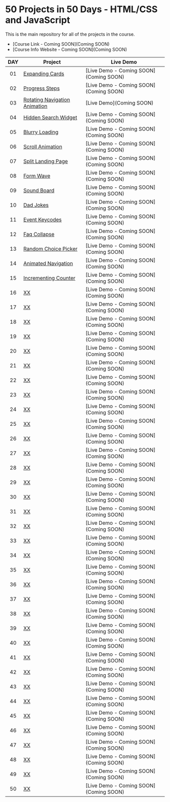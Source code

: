 # 50 Projects in 50 Days - HTML/CSS and JavaScript

This is the main repository for all of the projects in the course.

-   [Course Link - Coming SOON](Coming SOON)
-   [Course Info Website - Coming SOON](Coming SOON)

|  DAY  | Project                                                                                                                     | Live Demo                                                                         |
| :-: | --------------------------------------------------------------------------------------------------------------------------- | --------------------------------------------------------------------------------- |
| 01  | [Expanding Cards](https://github.com/JMBoulos12/HTML-CSS-JAVASCRIPT/tree/main/50projects50days/expanding-cards)                             | [Live Demo - Coming SOON](Coming SOON)               |
| 02  | [Progress Steps](https://github.com/JMBoulos12/HTML-CSS-JAVASCRIPT/tree/main/50projects50days/progress-steps)                               | [Live Demo - Coming SOON](Coming SOON)                |
| 03  | [Rotating Navigation Animation](https://github.com/JMBoulos12/HTML-CSS-JAVASCRIPT/tree/main/50projects50days/rotating-nav-animation)                       | [Live Demo](Coming SOON) |
| 04  | [Hidden Search Widget](https://github.com/JMBoulos12/HTML-CSS-JAVASCRIPT/tree/main/50projects50days/hidden-search)                          | [Live Demo - Coming SOON](Coming SOON)          |
| 05  | [Blurry Loading](https://github.com/JMBoulos12/HTML-CSS-JAVASCRIPT/tree/main/50projects50days/blurry-loading)                               | [Live Demo - Coming SOON](Coming SOON)                |
| 06  | [Scroll Animation](https://github.com/JMBoulos12/HTML-CSS-JAVASCRIPT/tree/main/50projects50days/scroll-animation)                               | [Live Demo - Coming SOON](Coming SOON)                |
| 07  | [Split Landing Page](https://github.com/JMBoulos12/HTML-CSS-JAVASCRIPT/tree/main/50projects50days/split-landing-page)                               | [Live Demo - Coming SOON](Coming SOON)                |
| 08  | [Form Wave](https://github.com/JMBoulos12/HTML-CSS-JAVASCRIPT/tree/main/50projects50days/Form-Wave)                               | [Live Demo - Coming SOON](Coming SOON)                |
| 09  | [Sound Board](https://github.com/JMBoulos12/HTML-CSS-JAVASCRIPT/tree/main/50projects50days/sound-board)                               | [Live Demo - Coming SOON](Coming SOON)                |
| 10  | [Dad Jokes](https://github.com/JMBoulos12/HTML-CSS-JAVASCRIPT/tree/main/50projects50days/dad-jokes)                               | [Live Demo - Coming SOON](Coming SOON)                |
| 11  | [Event Keycodes](https://github.com/JMBoulos12/HTML-CSS-JAVASCRIPT/tree/main/50projects50days/event-keycodes)                               | [Live Demo - Coming SOON](Coming SOON)                |
| 12  | [Faq Collapse](https://github.com/JMBoulos12/HTML-CSS-JAVASCRIPT/tree/main/50projects50days/faq-collapse)                               | [Live Demo - Coming SOON](Coming SOON)                |
| 13  | [Random Choice Picker](https://github.com/JMBoulos12/HTML-CSS-JAVASCRIPT/tree/main/50projects50days/random-choice-picker)                               | [Live Demo - Coming SOON](Coming SOON)                |
| 14  | [Animated Navigation](https://github.com/JMBoulos12/HTML-CSS-JAVASCRIPT/tree/main/50projects50days/animated-navigation)                               | [Live Demo - Coming SOON](Coming SOON)                |
| 15  | [Incrementing Counter](https://github.com/JMBoulos12/HTML-CSS-JAVASCRIPT/tree/main/50projects50days/incrementing-counter)                               | [Live Demo - Coming SOON](Coming SOON)                |
| 16  | [XX]()                               | [Live Demo - Coming SOON](Coming SOON)                |
| 17  | [XX]()                               | [Live Demo - Coming SOON](Coming SOON)                |
| 18  | [XX]()                               | [Live Demo - Coming SOON](Coming SOON)                |
| 19  | [XX]()                               | [Live Demo - Coming SOON](Coming SOON)                |
| 20  | [XX]()                               | [Live Demo - Coming SOON](Coming SOON)                |
| 21  | [XX]()                               | [Live Demo - Coming SOON](Coming SOON)                |
| 22  | [XX]()                               | [Live Demo - Coming SOON](Coming SOON)                |
| 23  | [XX]()                               | [Live Demo - Coming SOON](Coming SOON)                |
| 24  | [XX]()                               | [Live Demo - Coming SOON](Coming SOON)                |
| 25  | [XX]()                               | [Live Demo - Coming SOON](Coming SOON)                |
| 26  | [XX]()                               | [Live Demo - Coming SOON](Coming SOON)                |
| 27  | [XX]()                               | [Live Demo - Coming SOON](Coming SOON)                |
| 28  | [XX]()                               | [Live Demo - Coming SOON](Coming SOON)                |
| 29  | [XX]()                               | [Live Demo - Coming SOON](Coming SOON)                |
| 30  | [XX]()                               | [Live Demo - Coming SOON](Coming SOON)                |
| 31  | [XX]()                               | [Live Demo - Coming SOON](Coming SOON)                |
| 32  | [XX]()                               | [Live Demo - Coming SOON](Coming SOON)                |
| 33  | [XX]()                               | [Live Demo - Coming SOON](Coming SOON)                |
| 34  | [XX]()                               | [Live Demo - Coming SOON](Coming SOON)                |
| 35  | [XX]()                               | [Live Demo - Coming SOON](Coming SOON)                |
| 36  | [XX]()                               | [Live Demo - Coming SOON](Coming SOON)                |
| 37  | [XX]()                               | [Live Demo - Coming SOON](Coming SOON)                |
| 38  | [XX]()                               | [Live Demo - Coming SOON](Coming SOON)                |
| 39  | [XX]()                               | [Live Demo - Coming SOON](Coming SOON)                |
| 40  | [XX]()                               | [Live Demo - Coming SOON](Coming SOON)                |
| 41  | [XX]()                               | [Live Demo - Coming SOON](Coming SOON)                |
| 42  | [XX]()                               | [Live Demo - Coming SOON](Coming SOON)                |
| 43  | [XX]()                               | [Live Demo - Coming SOON](Coming SOON)                |
| 44  | [XX]()                               | [Live Demo - Coming SOON](Coming SOON)                |
| 45  | [XX]()                               | [Live Demo - Coming SOON](Coming SOON)                |
| 46  | [XX]()                               | [Live Demo - Coming SOON](Coming SOON)                |
| 47  | [XX]()                               | [Live Demo - Coming SOON](Coming SOON)                |
| 48  | [XX]()                               | [Live Demo - Coming SOON](Coming SOON)                |
| 49  | [XX]()                               | [Live Demo - Coming SOON](Coming SOON)                |
| 50  | [XX]()                               | [Live Demo - Coming SOON](Coming SOON)                |
